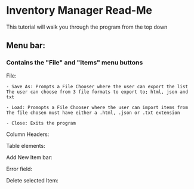 # Inventory Manager Read-Me

This tutorial will walk you through the program from the top down

## Menu bar:
### Contains the "File" and "Items" menu buttons
File:

    - Save As: Prompts a File Chooser where the user can export the list
    The user can choose from 3 file formats to export to; html, json and txt

    - Load: Promopts a File Chooser where the user can import items from
    The file chosen must have either a .html, .json or .txt extension
    
    - Close: Exits the program

Column Headers:

Table elements:

Add New Item bar:

Error field:

Delete selected Item: